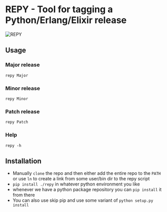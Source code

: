 # REPY - Tool for tagging a Python/Erlang/Elixir release

![REPY](https://images-na.ssl-images-amazon.com/images/I/61LEygTkpZL._SY355_.jpg)

## Usage

### Major release
`repy Major`

### Minor release
`repy Minor`

### Patch release
`repy Patch`

### Help
`repy -h`

## Installation
 - Manually `clone` the repo and then either add the entire repo to the `PATH` or use `ln` to create a link from some user/bin dir to the repy script
 - `pip install ./repy` in whatever python environment you like
 - whenever we have a python package repository you can `pip install` it from there
 - You can also use skip pip and use some variant of `python setup.py install`
